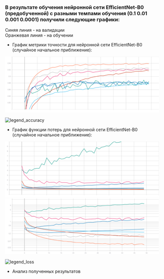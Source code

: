 
### В результате обучения нейронной сети EfficientNet-B0 (предобученной) с разными темпами обучения (0.1 0.01 0.001 0.0001) получили следующие графики:  
Синяя линия - на валидации  
Оранжевая линия - на обучении  
* График метрики точности для нейронной сети EfficientNet-B0 (случайное начальное приближение):  
<img src="./epoch_categorical_accuracy_for_different_lr.svg">

![legend_accuracy](https://user-images.githubusercontent.com/59259102/111492129-77f97200-874d-11eb-963e-ec33367dd4a5.jpg)

* График функции потерь для нейронной сети EfficientNet-B0 (случайное начальное приближение):  


<img src="./epoch_loss_for_different_lr_1.svg">

<img src="./epoch_loss_for_different_lr.svg">


![legend_loss](https://user-images.githubusercontent.com/59259102/111492201-86e02480-874d-11eb-8213-10a1a49438bb.jpg)

* Анализ полученных результатов  

